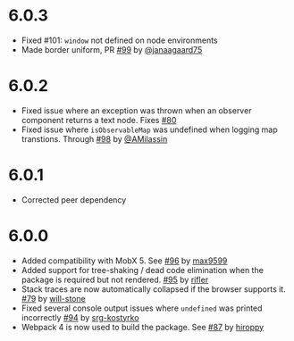 # 6.0.3

* Fixed #101: `window` not defined on node environments
* Made border uniform, PR [#99](https://github.com/mobxjs/mobx-react-devtools/pull/99) by [@janaagaard75](https://github.com/janaagaard75)

# 6.0.2

* Fixed issue where an exception was thrown when an observer component returns a text node. Fixes [#80](https://github.com/mobxjs/mobx-react-devtools/issue/80)
* Fixed issue where `isObservableMap` was undefined when logging map transtions. Through [#98](https://github.com/mobxjs/mobx-react-devtools/pull/98) by [@AMilassin](https://github.com/AMilassin)

# 6.0.1

* Corrected peer dependency

# 6.0.0

* Added compatibility with MobX 5. See [#96](https://github.com/mobxjs/mobx-react-devtools/pull/96) by [max9599](https://github.com/max9599)
* Added support for tree-shaking / dead code elimination when the package is required but not rendered. [#95](https://github.com/mobxjs/mobx-react-devtools/pull/95) by [rifler](https://github.com/rifler)
* Stack traces are now automatically collapsed if the browser supports it. [#79](https://github.com/mobxjs/mobx-react-devtools/pull/78) by [will-stone](https://github.com/will-stone)
* Fixed several console output issues where `undefined` was printed incorrectly [#94](https://github.com/mobxjs/mobx-react-devtools/pull/94) by [srg-kostyrko](https://github.com/srg-kostyrko)
* Webpack 4 is now used to build the package. See [#87](https://github.com/mobxjs/mobx-react-devtools/pull/87) by [hiroppy](https://github.com/hiroppy)